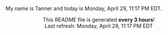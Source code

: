 My name is Tanner and today is Monday, April 29, 11:17 PM EDT.

<p align="center">This <i>README</i> file is generated <b>every 3 hours</b>!</br>Last refresh: Monday, April 29, 11:17 PM EDT<br /></p>
